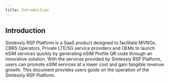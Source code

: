 ```yaml
---
title: Introduction
---
```


## Introduction
Simlessly RSP Platform is a SaaS product designed to facilitate MVNOs, CBRS Operators, Private LTE/5G service providers and OEMs to launch eSIM services quickly by generating eSIM Profile QR code through an innovative solution. With the services provided by Simlessly RSP Platform, users can promote eSIM services at a lower cost and gain tangible revenue growth. This document provides users guide on the operation of the Simlessly RSP Platform.
